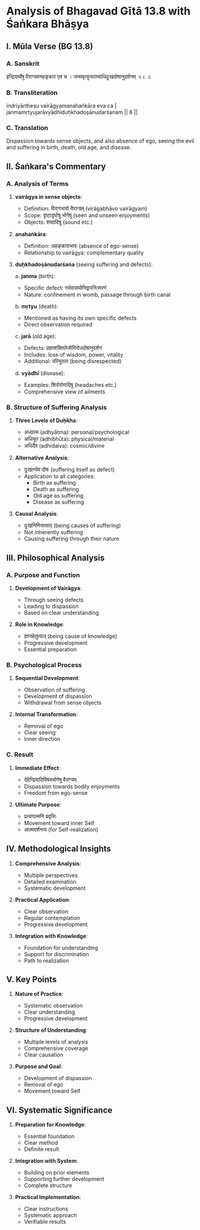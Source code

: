 # Analysis of Bhagavad Gītā 13.8 with Śaṅkara Bhāṣya

## I. Mūla Verse (BG 13.8)

### A. Sanskrit
इन्द्रियार्थेषु वैराग्यमनहङ्कार एव च ।
जन्ममृत्युजराव्याधिदुःखदोषानुदर्शनम् ॥ ८ ॥

### B. Transliteration
indriyārtheṣu vairāgyamanahaṅkāra eva ca |
janmamṛtyujarāvyādhiduḥkhadoṣānudarśanam || 8 ||

### C. Translation
Dispassion towards sense objects, and also absence of ego, seeing the evil and suffering in birth, death, old age, and disease.

## II. Śaṅkara's Commentary

### A. Analysis of Terms

1. **vairāgya in sense objects**:
   - Definition: विरागभावो वैराग्यम् (virāgabhāvo vairāgyam)
   - Scope: दृष्टादृष्टेषु भोगेषु (seen and unseen enjoyments)
   - Objects: शब्दादिषु (sound etc.)

2. **anahaṅkāra**:
   - Definition: अहङ्काराभावः (absence of ego-sense)
   - Relationship to vairāgya: complementary quality

3. **duḥkhadoṣānudarśana** (seeing suffering and defects):

   a. **janma** (birth):
      - Specific defect: गर्भवासयोनिद्वारनिःसरणं
      - Nature: confinement in womb, passage through birth canal

   b. **mṛtyu** (death):
      - Mentioned as having its own specific defects
      - Direct observation required

   c. **jarā** (old age):
      - Defects: प्रज्ञाशक्तितेजोनिरोधदोषानुदर्शनं
      - Includes: loss of wisdom, power, vitality
      - Additional: परिभूतता (being disrespected)

   d. **vyādhi** (disease):
      - Examples: शिरोरोगादिषु (headaches etc.)
      - Comprehensive view of ailments

### B. Structure of Suffering Analysis

1. **Three Levels of Duḥkha**:
   - अध्यात्म (adhyātma): personal/psychological
   - अधिभूत (adhibhūta): physical/material
   - अधिदैव (adhidaiva): cosmic/divine

2. **Alternative Analysis**:
   - दुःखान्येव दोषः (suffering itself as defect)
   - Application to all categories:
     - Birth as suffering
     - Death as suffering
     - Old age as suffering
     - Disease as suffering

3. **Causal Analysis**:
   - दुःखनिमित्तत्वात् (being causes of suffering)
   - Not inherently suffering
   - Causing suffering through their nature

## III. Philosophical Analysis

### A. Purpose and Function

1. **Development of Vairāgya**:
   - Through seeing defects
   - Leading to dispassion
   - Based on clear understanding

2. **Role in Knowledge**:
   - ज्ञानहेतुत्वात् (being cause of knowledge)
   - Progressive development
   - Essential preparation

### B. Psychological Process

1. **Sequential Development**:
   - Observation of suffering
   - Development of dispassion
   - Withdrawal from sense objects

2. **Internal Transformation**:
   - Removal of ego
   - Clear seeing
   - Inner direction

### C. Result

1. **Immediate Effect**:
   - देहेन्द्रियादिविषयभोगेषु वैराग्यम्
   - Dispassion towards bodily enjoyments
   - Freedom from ego-sense

2. **Ultimate Purpose**:
   - प्रत्यगात्मनि प्रवृत्तिः
   - Movement toward inner Self
   - आत्मदर्शनाय (for Self-realization)

## IV. Methodological Insights

1. **Comprehensive Analysis**:
   - Multiple perspectives
   - Detailed examination
   - Systematic development

2. **Practical Application**:
   - Clear observation
   - Regular contemplation
   - Progressive development

3. **Integration with Knowledge**:
   - Foundation for understanding
   - Support for discrimination
   - Path to realization

## V. Key Points

1. **Nature of Practice**:
   - Systematic observation
   - Clear understanding
   - Progressive development

2. **Structure of Understanding**:
   - Multiple levels of analysis
   - Comprehensive coverage
   - Clear causation

3. **Purpose and Goal**:
   - Development of dispassion
   - Removal of ego
   - Movement toward Self

## VI. Systematic Significance

1. **Preparation for Knowledge**:
   - Essential foundation
   - Clear method
   - Definite result

2. **Integration with System**:
   - Building on prior elements
   - Supporting further development
   - Complete structure

3. **Practical Implementation**:
   - Clear instructions
   - Systematic approach
   - Verifiable results
